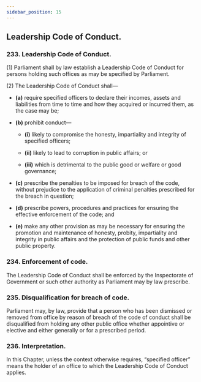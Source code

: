```yaml
---
sidebar_position: 15
---
```


## Leadership Code of Conduct.

### 233. Leadership Code of Conduct.

(1) Parliament shall by law establish a Leadership Code of Conduct
for persons holding such offices as may be specified by Parliament.

(2) The Leadership Code of Conduct shall—  

- **(a)** require specified officers to declare their incomes, assets and
liabilities from time to time and how they acquired or incurred
them, as the case may be;  

- **(b)** prohibit conduct—
   - **(i)** likely to compromise the honesty, impartiality and integrity
of specified officers;  

    - **(ii)** likely to lead to corruption in public affairs; or  

    - **(iii)** which is detrimental to the public good or welfare or good
governance;  

- **(c)** prescribe the penalties to be imposed for breach of the code,
without prejudice to the application of criminal penalties
prescribed for the breach in question; 

- **(d)** prescribe powers, procedures and practices for ensuring the
effective enforcement of the code; and  

- **(e)** make any other provision as may be necessary for ensuring the
promotion and maintenance of honesty, probity, impartiality and
integrity in public affairs and the protection of public funds and
other public property.


### 234. Enforcement of code.

The Leadership Code of Conduct shall be enforced by the Inspectorate of
Government or such other authority as Parliament may by law prescribe.

### 235. Disqualification for breach of code.

Parliament may, by law, provide that a person who has been dismissed or
removed from office by reason of breach of the code of conduct shall be
disqualified from holding any other public office whether appointive or
elective and either generally or for a prescribed period.

### 236. Interpretation.

In this Chapter, unless the context otherwise requires, “specified officer”
means the holder of an office to which the Leadership Code of Conduct
applies.
